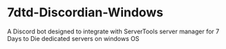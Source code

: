 # 7dtd-Discordian-Windows
A Discord bot designed to integrate with ServerTools server manager for 7 Days to Die dedicated servers on windows OS

